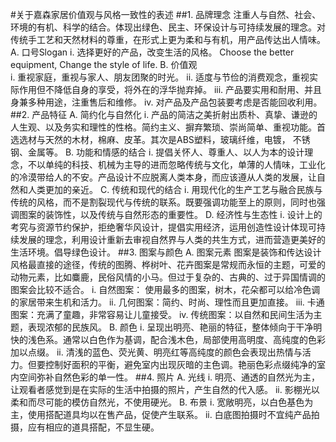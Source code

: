 #关于嘉森家居价值观与风格一致性的表述
##1.  品牌理念
注重人与自然、社会、环境的有机、科学的结合。体现出绿色、民主、环保设计与可持续发展的理念。对传统手工艺和天然材料的尊重，在形式上更为柔和与有机，用产品传达出人情味。
A.  口号Slogan
i.  选择更好的产品，改变生活的风格。
Choose the better equipment, Change the style of life.
B.  价值观  
i.  重视家庭，重视与家人、朋友团聚的时光。
ii. 适度与节俭的消费观念，重视实际作用但不降低自身的享受，将外在的浮华抛弃掉。
iii.    产品要实用和耐用、并且身兼多种用途，注重售后和维修。
iv. 对产品及产品包装要考虑是否能回收利用。
##2.  产品特征
A.  简约化与自然化
i.  产品的简洁之美折射出质朴、真挚、谦逊的人生观、以及务实和理性的性格。简约主义、摒弃繁琐、崇尚简单、重视功能。首选选材与天然的木材，棉麻、皮革。其次是ABS塑料，玻璃纤维，电镀， 不锈钢、金属等。
B.  功能和情感的结合
i.  提倡关怀人、尊重人、以人为本的设计理念，不以单纯的科技、机械为主导的进而忽略传统与文化，单薄的人情味，工业化的冷漠带给人的不安。产品设计不应脱离人类本身，而应该遵从人类的发展，让自然和人类更加的亲近。
C.  传统和现代的结合
i.  用现代化的生产工艺与融合民族与传统的风格，而不是割裂现代与传统的联系。既要强调功能至上的原则，同时也强调图案的装饰性，以及传统与自然形态的重要性。
D.  经济性与生态性
i.  设计上的考究与资源节约保护，拒绝奢华风设计，提倡实用经济，运用创造性设计体现可持续发展的理念，利用设计重新去审视自然界与人类的共生方式，进而营造更美好的生活环境。倡导绿色设计。
##3.  图案与颜色
A.  图案元素
图案是装饰和传达设计风格最直接的途径，传统的图腾、桦树叶、花卉图案是常规而永恒的主题，可爱的动物元素，比如麋鹿，民俗风情的小马。但过于复杂的、古典的、过于异国情调的图案会比较不适合。
i.  自然图案： 使用最多的图案，树木，花朵都可以给冷色调的家居带来生机和活力。
ii. 几何图案：简约、时尚、理性而且更加直接。
iii.    卡通图案：充满了童趣，非常容易让儿童接受。
iv. 传统图案：以自然和民间生活为主题，表现浓郁的民族风。
B.  颜色
i.  呈现出明亮、艳丽的特征，整体倾向于干净明快的浅色系。通常以白色作为基调，配合浅木色，局部使用高明度、高纯度的色彩加以点缀。
ii. 清浅的蓝色、荧光黄、明亮红等高纯度的颜色会表现出热情与活力。但要控制好面积的平衡，避免室内出现灰暗的主色调。艳丽色彩点缀纯净的室内空间弥补自然色彩的单一性。
##4.  照片
A.  光线
i.  明亮、通透的自然光为主，让观看者感觉到是在实际的生活中拍摄的照片，产生自然的代入感。
ii. 影棚光以柔和而尽可能的模仿自然光，不使用硬光。
B.  布景
i.  宽敞明亮，以白色基色为主，使用搭配道具均以在售产品，促使产生联系。
ii. 白底图拍摄时不宜纯产品拍摄，应有相应的道具搭配，不显生硬。
